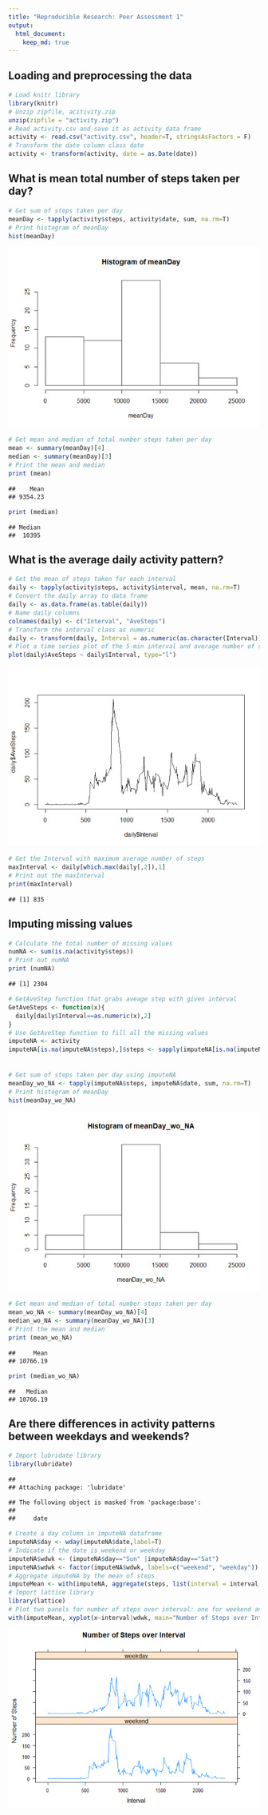 ```yaml
---
title: "Reproducible Research: Peer Assessment 1"
output: 
  html_document:
    keep_md: true
---
```



## Loading and preprocessing the data

```r
# Load knitr library
library(knitr)
# Unzip zipfile, acitivity.zip
unzip(zipfile = "activity.zip")
# Read activity.csv and save it as activity data frame
activity <- read.csv("activity.csv", header=T, stringsAsFactors = F)
# Transform the date column class date
activity <- transform(activity, date = as.Date(date))
```


## What is mean total number of steps taken per day?

```r
# Get sum of steps taken per day
meanDay <- tapply(activity$steps, activity$date, sum, na.rm=T)
# Print histogram of meanDay
hist(meanDay)
```

![](PA1_template_files/figure-html/unnamed-chunk-2-1.png)<!-- -->

```r
# Get mean and median of total number steps taken per day
mean <- summary(meanDay)[4]
median <- summary(meanDay)[3]
# Print the mean and median
print (mean)
```

```
##    Mean 
## 9354.23
```

```r
print (median)
```

```
## Median 
##  10395
```

## What is the average daily activity pattern?

```r
# Get the mean of steps taken for each interval
daily <- tapply(activity$steps, activity$interval, mean, na.rm=T)
# Convert the daily array to data frame
daily <- as.data.frame(as.table(daily))
# Name daily columns
colnames(daily) <- c("Interval", "AveSteps")
# Transform the interval class as numeric
daily <- transform(daily, Interval = as.numeric(as.character(Interval)))
# Plot a time series plot of the 5-min interval and average number of steps taken averaged across all days
plot(daily$AveSteps ~ daily$Interval, type="l")
```

![](PA1_template_files/figure-html/unnamed-chunk-3-1.png)<!-- -->

```r
# Get the Interval with maximum average number of steps
maxInterval <- daily[which.max(daily[,2]),1]
# Print out the maxInterval
print(maxInterval)
```

```
## [1] 835
```

## Imputing missing values

```r
# Calculate the total number of missing values
numNA <- sum(is.na(activity$steps))
# Print out numNA
print (numNA)
```

```
## [1] 2304
```

```r
# GetAveStep function that grabs aveage step with given interval
GetAveSteps <- function(x){
  daily[daily$Interval==as.numeric(x),2]
}
# Use GetAveStep function to fill all the missing values
imputeNA <- activity
imputeNA[is.na(imputeNA$steps),]$steps <- sapply(imputeNA[is.na(imputeNA$steps),]$interval, GetAveSteps)


# Get sum of steps taken per day using imputeNA
meanDay_wo_NA <- tapply(imputeNA$steps, imputeNA$date, sum, na.rm=T)
# Print histogram of meanDay
hist(meanDay_wo_NA)
```

![](PA1_template_files/figure-html/unnamed-chunk-4-1.png)<!-- -->

```r
# Get mean and median of total number steps taken per day
mean_wo_NA <- summary(meanDay_wo_NA)[4]
median_wo_NA <- summary(meanDay_wo_NA)[3]
# Print the mean and median
print (mean_wo_NA)
```

```
##     Mean 
## 10766.19
```

```r
print (median_wo_NA)
```

```
##   Median 
## 10766.19
```

## Are there differences in activity patterns between weekdays and weekends?

```r
# Import lubridate library
library(lubridate)
```

```
## 
## Attaching package: 'lubridate'
```

```
## The following object is masked from 'package:base':
## 
##     date
```

```r
# Create a day column in imputeNA dataframe
imputeNA$day <- wday(imputeNA$date,label=T)
# Indicate if the date is weekend or weekday
imputeNA$wdwk <- (imputeNA$day=="Sun" |imputeNA$day=="Sat")
imputeNA$wdwk <- factor(imputeNA$wdwk, labels=c("weekend", "weekday"))
# Aggregate imputeNA by the mean of steps
imputeMean <- with(imputeNA, aggregate(steps, list(interval = interval, wdwk = wdwk), mean))
# Import lattice library
library(lattice)
# Plot two panels for number of steps over interval: one for weekend and the other for weekday. 
with(imputeMean, xyplot(x~interval|wdwk, main="Number of Steps over Interval", ylab="Number of Steps", xlab="Interval", layout=c(1,2), type='l'))
```

![](PA1_template_files/figure-html/unnamed-chunk-5-1.png)<!-- -->
